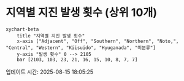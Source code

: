 # 지역별 지진 발생 횟수 (상위 10개)

```mermaid
xychart-beta
    title "지역별 지진 발생 횟수"
    x-axis ["Adjacent", "Off", "Southern", "Northern", "Noto,", "Central", "Western", "Kiisuido", "Hyuganada", "미분류"]
    y-axis "발생 횟수" 0 --> 2105
    bar [2103, 103, 23, 21, 16, 15, 10, 8, 7, 7]
```

업데이트 시간: 2025-08-15 18:05:25
